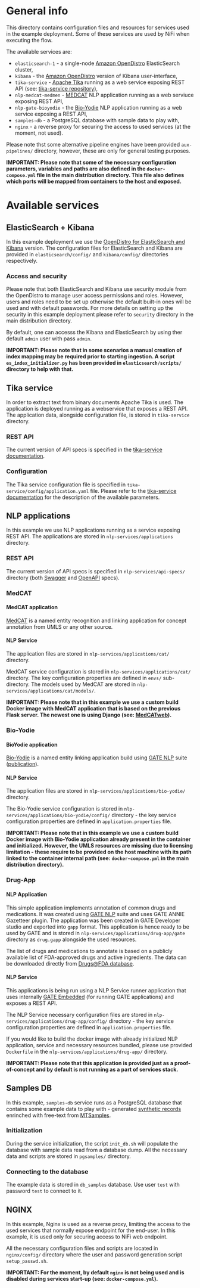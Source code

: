 # General info
This directory contains configuration files and resources for services used in the example deployment. Some of these services are used by NiFi when executing the flow. 

The available services are:
- `elasticsearch-1` - a single-node [Amazon OpenDistro](https://opendistro.github.io/for-elasticsearch/) ElasticSearch cluster,
- `kibana` - the [Amazon OpenDistro](https://opendistro.github.io/for-elasticsearch/) version of Kibana user-interface,
- `tika-service` - [Apache Tika](https://tika.apache.org/) running as a web service exposing REST API (see: [tika-service repository](https://github.com/CogStack/tika-service)),
- `nlp-medcat-medmen` - [MEDCAT](https://github.com/CogStack/MedCAT) NLP application running as a web serviuce exposing REST API,
- `nlp-gate-bioyodie` - the [Bio-Yodie](https://github.com/GateNLP/Bio-YODIE) NLP application running as a web service exposing a REST API,
- `samples-db` - a PostgreSQL database with sample data to play with,
- `nginx` - a reverse proxy for securing the access to used services (at the moment, not used).

Please note thst some alternative pipeline engines have been provided `aux-pipelines/` directory, however, these are only for general testing purposes.

**IMPORTANT: Please note that some of the necessary configuration parameters, variables and paths are also defined in the `docker-compose.yml` file in the main distribution directory. This file also defines which ports will be mapped from containers to the host and exposed.**


# Available services

## ElasticSearch + Kibana
In this example deployment we use the [OpenDistro for ElasticSearch and Kibana](https://opendistro.github.io/for-elasticsearch/) version. The configuration files for ElasticSearch and Kibana are provided in `elasticsearch/config/` and `kibana/config/` directories respectively. 

### Access and security
Please note that both ElasticSearch and Kibana use security module from the OpenDistro to manage user access permissions and roles. However, users and roles need to be set up otherwise the default built-in ones will be used and with default passwords. For more details on setting up the security in this example deployment please refer to `security` directory in the main distribution directory.

By default, one can accesss the Kibana and ElasticSearch by using ther default `admin` user with pass `admin`.

**IMPORTANT: Please note that in some scenarios a manual creation of index mapping may be required prior to starting ingestion. A script `es_index_initializer.py` has been provided in `elasticsearch/scripts/` directory to help with that.**


## Tika service
In order to extract text from binary documents Apache Tika is used. The application is deployed running as a webservice that exposes a REST API. The application data, alongside configuration file, is stored in `tika-service` directory.


### REST API
The current version of API specs is specified in the [tika-service documentation](https://github.com/CogStack/tika-service).

### Configuration
The Tika service configuration file is specified in `tika-service/config/application.yaml` file. Please refer to the [tika-service documentation](https://github.com/CogStack/tika-service) for the description of the available parameters.


## NLP applications
In this example we use NLP applications running as a service exposing REST API. The applications are stored in `nlp-services/applications` directory.

### REST API
The current version of API specs is specified in `nlp-services/api-specs/` directory (both [Swagger](https://swagger.io/) and [OpenAPI](https://www.openapis.org/) specs).


### MedCAT

#### MedCAT application
[MedCAT](https://github.com/CogStack/MedCAT) is a named entity recognition and linking application for concept annotation from UMLS or any other source.

#### NLP Service
The application files are stored in `nlp-services/applications/cat/` directory.

MedCAT service configuration is stored in `nlp-services/applications/cat/` directory. The key configuration properties are defined in `envs/` sub-directory. The models used by MedCAT are stored in `nlp-services/applications/cat/models/`.

**IMPORTANT: Please note that in this example we use a custom build Docker image with MedCAT application that is based on the previous Flask server. The newest one is using Django (see: [MedCATweb](https://github.com/CogStack/MedCATweb)).**


### Bio-Yodie

#### BioYodie application
[Bio-Yodie](https://github.com/GateNLP/Bio-YODIE) is a named entity linking application build using [GATE NLP](https://gate.ac.uk/) suite ([publication](https://arxiv.org/abs/1811.04860)).

#### NLP Service
The application files are stored in `nlp-services/applications/bio-yodie/` directory.

The Bio-Yodie service configuration is stored in `nlp-services/applications/bio-yodie/config/` directory - the key service configuration properties are defined in `application.properties` file.

**IMPORTANT: Please note that in this example we use a custom build Docker image with Bio-Yodie application already present in the container and initialized. However, the UMLS resources are missing due to licensing limitation - these require to be provided on the host machine with its path linked to the container internal path (see: `docker-compose.yml` in the main distribution directory).**


### Drug-App

#### NLP Application
This simple application implements annotation of common drugs and medications. It was created using [GATE NLP](https://gate.ac.uk/sale/tao/splitch13.html) suite and uses GATE ANNIE Gazetteer plugin. The application was been created in GATE Developer studio and exported into `gapp` format. This application is hence ready to be used by GATE and is stored in `nlp-services/applications/drug-app/gate` directory as `drug.gapp` alongside the used resources.

The list of drugs and medications to annotate is based on a publicly available list of FDA-approved drugs and active ingredients. The data can be downloaded directly from [Drugs@FDA database](https://www.fda.gov/drugs/informationondrugs/ucm079750.htm). 

#### NLP Service
This applications is being run using a NLP Service runner application that uses internally [GATE Embedded](https://gate.ac.uk/family/embedded.html) (for running GATE applications) and exposes a REST API.

The NLP Service necessary configuration files are stored in `nlp-services/applications/drug-app/config/` directory - the key service configuration properties are defined in `application.properties` file.

If you would like to build the docker image with already initialized NLP application, service and necessary resources bundled, please use provided `Dockerfile` in the `nlp-services/applications/drug-app/` directory.

**IMPORTANT: Please note that this application is provided just as a proof-of-concept and by default is not running as a part of services stack.**



## Samples DB
In this example, `samples-db` service runs as a PostgreSQL database that contains some example data to play with - generated [synthetic records](https://github.com/synthetichealth/synthea) enrinched with free-text from [MTSamples](https://www.mtsamples.com/).

### Initialization
During the service initialization, the script `init_db.sh` will populate the database with sample data read from a database dump. All the necessary data and scripts are stored in `pgsamples/` directory.

### Connecting to the database
The example data is stored in `db_samples` database. Use user `test` with password `test` to connect to it.


## NGINX
In this example, Nginx is used as a reverse proxy, limiting the access to the used services that normally expose endpoint for the end-user. In this example, it is used only for securing access to NiFi web endpoint.

All the necessary configuration files and scripts are located in `nginx/config/` directory where the user and password generation script `setup_passwd.sh`. 

**IMPORTANT: For the moment, by default `nginx` is not being used and is disabled during services start-up (see: `docker-compose.yml`).**

